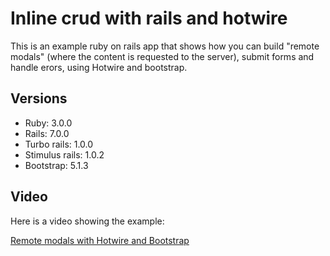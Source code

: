 # Inline crud with rails and hotwire

This is an example ruby on rails app that shows how you can build "remote modals" (where the content is requested to the server), submit forms and handle erors, using Hotwire and bootstrap.

## Versions

* Ruby: 3.0.0
* Rails: 7.0.0
* Turbo rails: 1.0.0
* Stimulus rails: 1.0.2
* Bootstrap: 5.1.3

## Video

Here is a video showing the example:

[Remote modals with Hotwire and Bootstrap](https://www.loom.com/share/bcc3514ebafc4665874098bf8386cd1f)
